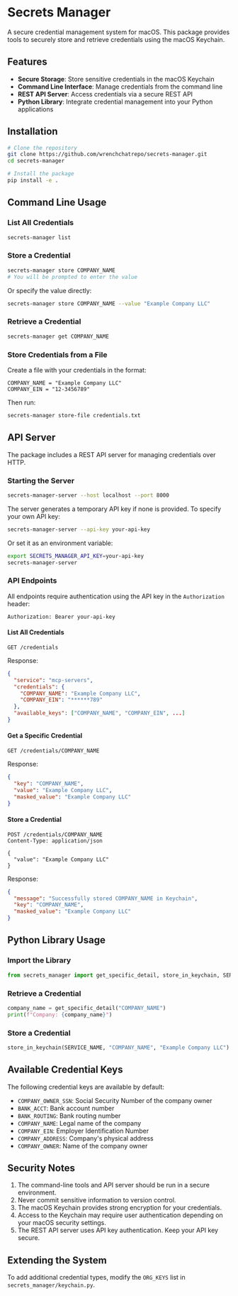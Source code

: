 # Secrets Manager

A secure credential management system for macOS. This package provides tools to securely store and retrieve credentials using the macOS Keychain.

## Features

- **Secure Storage**: Store sensitive credentials in the macOS Keychain
- **Command Line Interface**: Manage credentials from the command line
- **REST API Server**: Access credentials via a secure REST API
- **Python Library**: Integrate credential management into your Python applications

## Installation

```bash
# Clone the repository
git clone https://github.com/wrenchchatrepo/secrets-manager.git
cd secrets-manager

# Install the package
pip install -e .
```

## Command Line Usage

### List All Credentials

```bash
secrets-manager list
```

### Store a Credential

```bash
secrets-manager store COMPANY_NAME
# You will be prompted to enter the value
```

Or specify the value directly:

```bash
secrets-manager store COMPANY_NAME --value "Example Company LLC"
```

### Retrieve a Credential

```bash
secrets-manager get COMPANY_NAME
```

### Store Credentials from a File

Create a file with your credentials in the format:

```
COMPANY_NAME = "Example Company LLC"
COMPANY_EIN = "12-3456789"
```

Then run:

```bash
secrets-manager store-file credentials.txt
```

## API Server

The package includes a REST API server for managing credentials over HTTP.

### Starting the Server

```bash
secrets-manager-server --host localhost --port 8000
```

The server generates a temporary API key if none is provided. To specify your own API key:

```bash
secrets-manager-server --api-key your-api-key
```

Or set it as an environment variable:

```bash
export SECRETS_MANAGER_API_KEY=your-api-key
secrets-manager-server
```

### API Endpoints

All endpoints require authentication using the API key in the `Authorization` header:

```
Authorization: Bearer your-api-key
```

#### List All Credentials

```
GET /credentials
```

Response:

```json
{
  "service": "mcp-servers",
  "credentials": {
    "COMPANY_NAME": "Example Company LLC",
    "COMPANY_EIN": "******789"
  },
  "available_keys": ["COMPANY_NAME", "COMPANY_EIN", ...]
}
```

#### Get a Specific Credential

```
GET /credentials/COMPANY_NAME
```

Response:

```json
{
  "key": "COMPANY_NAME",
  "value": "Example Company LLC",
  "masked_value": "Example Company LLC"
}
```

#### Store a Credential

```
POST /credentials/COMPANY_NAME
Content-Type: application/json

{
  "value": "Example Company LLC"
}
```

Response:

```json
{
  "message": "Successfully stored COMPANY_NAME in Keychain",
  "key": "COMPANY_NAME",
  "masked_value": "Example Company LLC"
}
```

## Python Library Usage

### Import the Library

```python
from secrets_manager import get_specific_detail, store_in_keychain, SERVICE_NAME
```

### Retrieve a Credential

```python
company_name = get_specific_detail("COMPANY_NAME")
print(f"Company: {company_name}")
```

### Store a Credential

```python
store_in_keychain(SERVICE_NAME, "COMPANY_NAME", "Example Company LLC")
```

## Available Credential Keys

The following credential keys are available by default:

- `COMPANY_OWNER_SSN`: Social Security Number of the company owner
- `BANK_ACCT`: Bank account number
- `BANK_ROUTING`: Bank routing number
- `COMPANY_NAME`: Legal name of the company
- `COMPANY_EIN`: Employer Identification Number
- `COMPANY_ADDRESS`: Company's physical address
- `COMPANY_OWNER`: Name of the company owner

## Security Notes

1. The command-line tools and API server should be run in a secure environment.
2. Never commit sensitive information to version control.
3. The macOS Keychain provides strong encryption for your credentials.
4. Access to the Keychain may require user authentication depending on your macOS security settings.
5. The REST API server uses API key authentication. Keep your API key secure.

## Extending the System

To add additional credential types, modify the `ORG_KEYS` list in `secrets_manager/keychain.py`. 